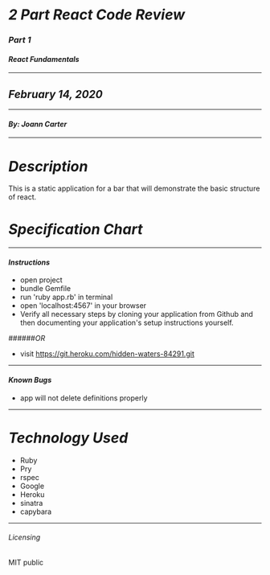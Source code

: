 
# _2 Part React Code Review_
### _Part 1_
#### _React Fundamentals_
****************
## _February 14, 2020_
****************
#### _By: Joann Carter_
***************
# _Description_
This is a static application for a bar that will demonstrate the basic structure of react.

#  _Specification Chart_
<mxfile host="www.draw.io" modified="2020-02-14T17:10:17.962Z" agent="Mozilla/5.0 (Macintosh; Intel Mac OS X 10_15_2) AppleWebKit/537.36 (KHTML, like Gecko) Chrome/79.0.3945.130 Safari/537.36" etag="4y2VtmDwEL_c60VFETDd" version="12.7.0"><diagram id="S7pidw2WbIsJOrVxZoEj" name="Page-1">
******************
#### _Instructions_
* open project
* bundle Gemfile
* run 'ruby app.rb' in terminal
* open 'localhost:4567' in your browser
* Verify all necessary steps by cloning your application from Github and then documenting your application's setup instructions yourself.

######_OR_
* visit https://git.heroku.com/hidden-waters-84291.git
***************
#### _Known Bugs_
* app will not delete definitions properly
***************
# _Technology Used_
* Ruby
* Pry
* rspec
* Google
* Heroku
* sinatra
* capybara
*******
###### _Licensing_
MIT public

